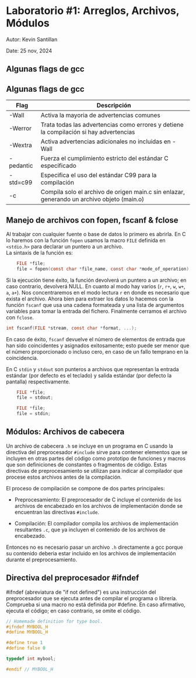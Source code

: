 # Laboratorio #1: Arreglos, Archivos, Módulos

Autor: Kevin Santillan

Date: 25 nov, 2024

## Algunas flags de gcc
## Algunas flags de gcc
| Flag         | Descripción                                                                                 |
|--------------|---------------------------------------------------------------------------------------------|
| -Wall        | Activa la mayoria de advertencias comunes                                                   |
| -Werror      | Trata todas las advertencias como errores y detiene la compilación si hay advertencias      |
| -Wextra      | Activa advertencias adicionales no incluidas en -Wall                                       |
| -pedantic    | Fuerza el cumplimiento estricto del estándar C especificado                                 |
| -std=c99     | Especifica el uso del estándar C99 para la compilación                                      |
| -c           | Compila solo el archivo de origen main.c sin enlazar, generando un archivo objeto (main.o)  |

## Manejo de archivos con fopen, fscanf & fclose

Al trabajar con cualquier fuente o base de datos lo primero es abrirla. En C lo haremos con la función `fopen` usamos la macro `FILE` definida en `<stdio.h>` para declarar un puntero a un archivo.<br>
La sintaxis de la función es: 

```c
    FILE *file;
    file = fopen(const char *file_name, const char *mode_of_operation);
```

Si la ejecución tiene éxito, la función devolverá un puntero a un archivo; en caso contrario, devolverá NULL.
En cuanto al modo hay varios (`r`, `r+`, `w`, `w+`, `a`, `a+`). Nos concentraremos en el modo lectura `r` en donde es necesario que exista el archivo. Ahora bien para extraer los datos lo hacemos con la función `fscanf` que usa una cadena formateada y una lista de argumentos variables para tomar la entrada del fichero. Finalmente cerramos el archivo con `fclose`.<br>

```c
int fscanf(FILE *stream, const char *format, ...);
```
En caso de éxito, `fscanf` devuelve el número de elementos de entrada que han sido coincidentes y asignados exitosamente; esto puede ser menor que el número proporcionado o incluso cero, en caso de un fallo temprano en la coincidencia.

En C `stdin` y `stdout` son punteros a archivos que representan la entrada estándar (por defecto es el teclado) y salida estándar (por defecto la pantalla) respectivamente.

```c
    FILE *file;
    file = stdout; 
```
```c
    FILE *file;
    file = stdin; 
```

## Módulos: Archivos de cabecera
Un archivo de cabecera `.h` se incluye en un programa en C usando la directiva del preprocesador `#include` sirve para contener elementos que se incluyen en otras partes del código como prototipo de funciones y macros que son definiciones de constantes o fragmentos de código. Estas directivas de preprocesamiento se utilizan para indicar al compilador que procese estos archivos antes de la compilación.<br>

El proceso de compilación se compone de dos partes principales:<br>
- Preprocesamiento: El preprocesador de C incluye el contenido de los archivos de encabezado en los archivos de implementación donde se encuentran las directivas `#include`.<br>

- Compilación: El compilador compila los archivos de implementación resultantes `.c`, que ya incluyen el contenido de los archivos de encabezado.<br>

Entonces no es necesario pasar un archivo `.h` directamente a gcc porque su contenido deberia estar incluido en los archivos de implementación durante el preprocesamiento.<br>

## Directiva del preprocesador #ifndef
#ifndef (abreviatura de "if not defined") es una instrucción del preprocesador que se ejecuta antes de compilar el programa o librería. Comprueba si una macro no está definida por #define. En caso afirmativo, ejecuta el código; en caso contrario, se omite el código.<br>

```c
// Homemade definition for type bool.
#ifndef MYBOOL_H
#define MYBOOL_H

#define true 1
#define false 0

typedef int mybool;

#endif // MYBOOL_H
```
